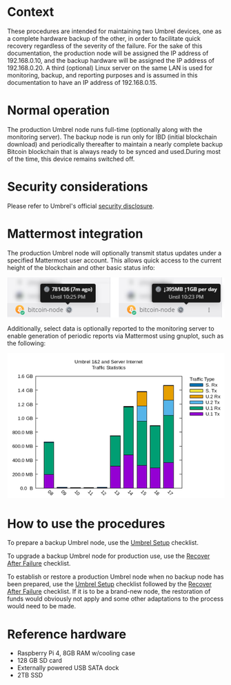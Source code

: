 # Context

These procedures are intended for maintaining two Umbrel devices, one as a complete hardware backup of the other, in order to facilitate quick recovery regardless of the severity of the failure. For the sake of this documentation, the production node will be assigned the IP address of 192.168.0.10, and the backup hardware will be assigned the IP address of 192.168.0.20. A third (optional) Linux server on the same LAN is used for monitoring, backup, and reporting purposes and is assumed in this documentation to have an IP address of 192.168.0.15.

# Normal operation

The production Umbrel node runs full-time (optionally along with the monitoring server). The backup node is run only for IBD (initial blockchain download) and periodically thereafter to maintain a nearly complete backup Bitcoin blockchain that is always ready to be synced and used.During most of the time, this device remains switched off.

# Security considerations

Please refer to Umbrel's official [security disclosure](https://github.com/getumbrel/umbrel/blob/master/SECURITY.md).

# Mattermost integration

The production Umbrel node will optionally transmit status updates under a specified Mattermost user account. This allows quick access to the current height of the blockchain and other basic status info:

![mm-status1](images/mm-status2.png)

Additionally, select data is optionally reported to the monitoring server to enable generation of periodic reports via Mattermost using gnuplot, such as the following:

![mm-report1](images/mm-report1.png)

# How to use the procedures

To prepare a backup Umbrel node, use the [Umbrel Setup](010_Umbrel_Setup.md) checklist.

To upgrade a backup Umbrel node for production use, use the [Recover After Failure](020_Recover_After_Failure.md) checklist.

To establish or restore a production Umbrel node when no backup node has been prepared, use the [Umbrel Setup](010_Umbrel_Setup.md) checklist followed by the [Recover After Failure](020_Recover_After_Failure.md) checklist. If it is to be a brand-new node, the restoration of funds would obviously not apply and some other adaptations to the process would need to be made.

# Reference hardware

- Raspberry Pi 4, 8GB RAM w/cooling case
- 128 GB SD card
- Externally powered USB SATA dock
- 2TB SSD

